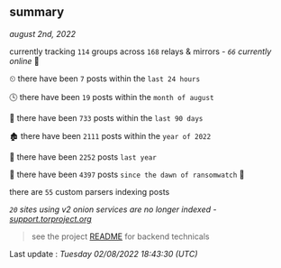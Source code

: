 
## summary
_august 2nd, 2022_

currently tracking `114` groups across `168` relays & mirrors - _`66` currently online_ 📡

⏲ there have been `7` posts within the `last 24 hours`

🕓 there have been `19` posts within the `month of august`

📅 there have been `733` posts within the `last 90 days`

🏚 there have been `2111` posts within the `year of 2022`

🚀 there have been `2252` posts `last year`

🦕 there have been `4397` posts `since the dawn of ransomwatch` 🐣

there are `55` custom parsers indexing posts

_`20` sites using v2 onion services are no longer indexed - [support.torproject.org](https://support.torproject.org/onionservices/v2-deprecation/)_

> see the project [README](https://github.com/jmousqueton/ransomwatch#readme) for backend technicals



Last update : _Tuesday 02/08/2022 18:43:30 (UTC)_


